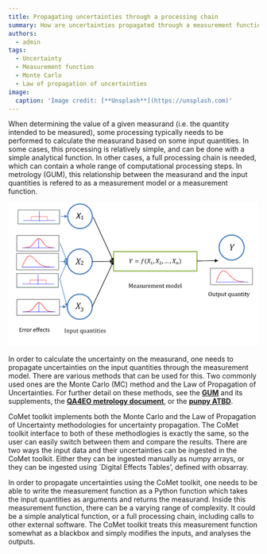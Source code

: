 ```yaml
---
title: Propagating uncertainties through a processing chain
summary: How are uncertainties propagated through a measurement function
authors:
  - admin
tags:
  - Uncertainty
  - Measurement function
  - Monte Carlo
  - Law of propagation of uncertainties
image:
  caption: 'Image credit: [**Unsplash**](https://unsplash.com)'
---
```


When determining the value of a given measurand (i.e. the quantity intended to be measured), some processing typically needs to be performed to calculate the measurand based on some input quantities. 
In some cases, this processing is relatively simple, and can be done with a simple analytical function.
In other cases, a full processing chain is needed, which can contain a whole range of computational processing steps.
In metrology (GUM), this relationship between the measurand and the input quantities is refered to as a measurement model or a measurement function. 

![img.png](img.png)

In order to calculate the uncertainty on the measurand, one needs to propagate uncertainties on the input quantities through the measurement model.
There are various methods that can be used for this. Two commonly used ones are the Monte Carlo (MC) method and the Law of Propagation of Uncertainties. 
For further detail on these methods, see the [**GUM**](https://www.bipm.org/en/committees/jc/jcgm/publications) and its supplements, the [**QA4EO metrology document**](https://qa4eo.org/docs/2_Metrology_Document.pdf), or the [**punpy ATBD**](https://punpy.readthedocs.io/en/latest/content/atbd.html). 

CoMet toolkit implements both the Monte Carlo and the Law of Propagation of Uncertainty methodologies for uncertainty propagation. The CoMet toolkit interface to both of these methodlogies is exactly the same, so the user can easily switch between them and compare the results. There are two ways the input data and their uncertainties can be ingested in the CoMet toolkit. Either they can be ingested manually as numpy arrays, or they can be ingested using `Digital Effects Tables’, defined with obsarray. 

In order to propagate uncertainties using the CoMet toolkit, one needs to be able to write the measurement function as a Python function which takes the input quantities as arguments and returns the measurand. Inside this measurement function, there can be a varying range of complexity. It could be a simple analytical function, or a full processing chain, including calls to other external software. The CoMet toolkit treats this measurement function somewhat as a blackbox and simply modifies the inputs, and analyses the outputs. 
